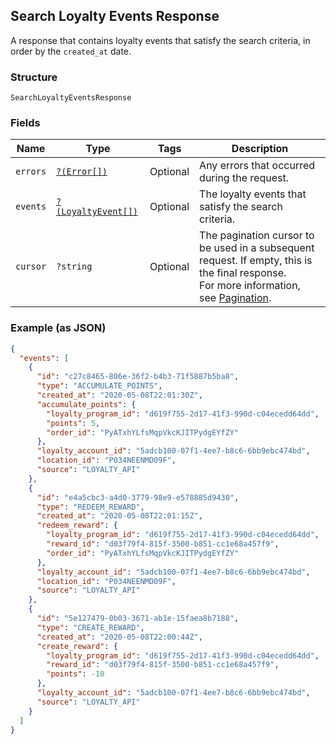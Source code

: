 ## Search Loyalty Events Response

A response that contains loyalty events that satisfy the search
criteria, in order by the `created_at` date.

### Structure

`SearchLoyaltyEventsResponse`

### Fields

| Name | Type | Tags | Description |
|  --- | --- | --- | --- |
| `errors` | [`?(Error[])`](/doc/models/error.md) | Optional | Any errors that occurred during the request. |
| `events` | [`?(LoyaltyEvent[])`](/doc/models/loyalty-event.md) | Optional | The loyalty events that satisfy the search criteria. |
| `cursor` | `?string` | Optional | The pagination cursor to be used in a subsequent<br>request. If empty, this is the final response.<br>For more information,<br>see [Pagination](https://developer.squareup.com/docs/docs/basics/api101/pagination). |

### Example (as JSON)

```json
{
  "events": [
    {
      "id": "c27c8465-806e-36f2-b4b3-71f5887b5ba8",
      "type": "ACCUMULATE_POINTS",
      "created_at": "2020-05-08T22:01:30Z",
      "accumulate_points": {
        "loyalty_program_id": "d619f755-2d17-41f3-990d-c04ecedd64dd",
        "points": 5,
        "order_id": "PyATxhYLfsMqpVkcKJITPydgEYfZY"
      },
      "loyalty_account_id": "5adcb100-07f1-4ee7-b8c6-6bb9ebc474bd",
      "location_id": "P034NEENMD09F",
      "source": "LOYALTY_API"
    },
    {
      "id": "e4a5cbc3-a4d0-3779-98e9-e578885d9430",
      "type": "REDEEM_REWARD",
      "created_at": "2020-05-08T22:01:15Z",
      "redeem_reward": {
        "loyalty_program_id": "d619f755-2d17-41f3-990d-c04ecedd64dd",
        "reward_id": "d03f79f4-815f-3500-b851-cc1e68a457f9",
        "order_id": "PyATxhYLfsMqpVkcKJITPydgEYfZY"
      },
      "loyalty_account_id": "5adcb100-07f1-4ee7-b8c6-6bb9ebc474bd",
      "location_id": "P034NEENMD09F",
      "source": "LOYALTY_API"
    },
    {
      "id": "5e127479-0b03-3671-ab1e-15faea8b7188",
      "type": "CREATE_REWARD",
      "created_at": "2020-05-08T22:00:44Z",
      "create_reward": {
        "loyalty_program_id": "d619f755-2d17-41f3-990d-c04ecedd64dd",
        "reward_id": "d03f79f4-815f-3500-b851-cc1e68a457f9",
        "points": -10
      },
      "loyalty_account_id": "5adcb100-07f1-4ee7-b8c6-6bb9ebc474bd",
      "source": "LOYALTY_API"
    }
  ]
}
```

